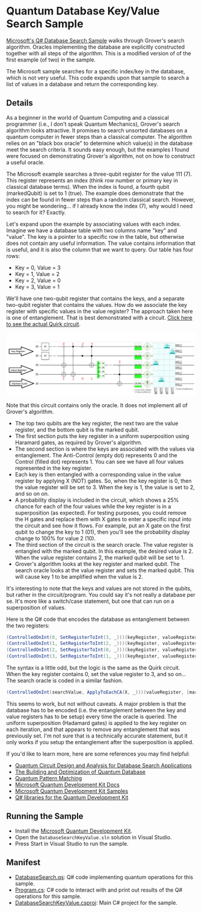 ﻿# Quantum Database Key/Value Search Sample #

[Microsoft's Q# Database Search Sample](https://github.com/Microsoft/Quantum/tree/master/Samples/src/DatabaseSearch) walks through Grover's search algorithm. Oracles implementing the database are explicitly constructed together with all steps of the algorithm. This is a modified version of of the first example (of two) in the sample.

The Microsoft sample searches for a specific index/key in the database, which is not very useful. This code expands upon that sample to search a list of values in a database and return the corresponding key.

## Details ##
As a beginner in the world of Quantum Computing and a classical programmer (i.e., I don't speak Quantum Mechanics), Grover's search algorithm looks attractive. It promises to search unsorted databases on a quantum computer in fewer steps than a classical computer.  The algorithm relies on an "black box oracle" to determine which value(s) in the database meet the search criteria.  It sounds easy enough, but the examples I found were focused on demonstrating Grover's algorithm, not on how to construct a useful oracle.

The Microsoft example searches a three-qubit register for the value 111 (7).  This register represents an index (think row number or primary key in classical database terms).  When the index is found, a fourth qubit (markedQubit) is set to 1 (true).  The example does demonstrate that the index can be found in fewer steps than a random classical search.  However, you might be wondering... if I already know the index (7), why would I need to search for it?  Exactly.

Let's expand upon the example by associating values with each index. Imagine we have a database table with two columns name "key" and "value".  The key is a pointer to a specific row in the table, but otherwise does not contain any useful information.  The value contains information that is useful, and it is also the column that we want to query.  Our table has four rows:

- Key = 0, Value = 3
- Key = 1, Value = 2
- Key = 2, Value = 0
- Key = 3, Value = 1

We'll have one two-qubit register that contains the keys, and a separate two-qubit register that contains the values.  How do we associate the key register with specific values in the value register?  The approach taken here is one of entanglement.  That is best demonstrated with a circuit. [Click here to see the actual Quirk circuit](https://algassert.com/quirk#circuit={%22cols%22:[[%22H%22,%22H%22],[%22%E2%80%A6%22,%22%E2%80%A6%22],[%22%E2%97%A6%22,%22%E2%97%A6%22,%22X%22,%22X%22],[%22%E2%80%A2%22,%22%E2%97%A6%22,1,%22X%22],[%22%E2%97%A6%22,%22%E2%80%A2%22],[%22%E2%80%A2%22,%22%E2%80%A2%22,%22X%22],[1,1,%22Chance2%22],[1,1,%22%E2%80%A6%22,%22%E2%80%A6%22],[1,1,%22%E2%97%A6%22,%22%E2%80%A2%22,%22X%22]]}).

![Key/Value Oracle circuit](https://raw.githubusercontent.com/JoelLeach/QuantumDatabaseSearch/master/QuirkCircuit.PNG "Key/Value Oracle Circuit")

Note that this circuit contains only the oracle.  It does not implement all of Grover's algorithm. 

- The top two qubits are the key register, the next two are the value register, and the bottom qubit is the marked qubit.  
- The first section puts the key register in a uniform superposition using Haramard gates, as required by Grover's algorithm.
- The second section is where the keys are associated with the values via entanglement. The Anti-Control (empty dot) represents 0 and the Control (filled dot) represents 1. You can see we have all four values represented in the key register.
- Each key is then entangled with a corresponding value in the value register by applying X (NOT) gates.  So, when the key register is 0, then the value register will be set to 3.  When the key is 1, the value is set to 2, and so on on.  
- A probability display is included in the circuit, which shows a 25% chance for each of the four values while the key register is in a superposition (as expected).  For testing purposes, you could remove the H gates and replace them with X gates to enter a specific input into the circuit and see how it flows.  For example, put an X gate on the first qubit to change the key to 1 (01), then you'll see the probability display change to 100% for value 2 (10).
- The third section of the circuit is the search oracle.  The value register is entangled with the marked qubit.  In this example, the desired value is 2.  When the value register contains 2, the marked qubit will be set to 1.
- Grover's algorithm looks at the key register and marked qubit.  The search oracle looks at the value register and sets the marked qubit.  This will cause key 1 to be amplified when the value is 2.

It's interesting to note that the keys and values are not stored in the qubits, but rather in the circuit/program.  You could say it's not really a database per se.  It's more like a switch/case statement, but one that can run on a superposition of values.

Here is the Q# code that encodes the database as entanglement between the two registers:

```csharp
(ControlledOnInt(0, SetRegisterToInt(3, _)))(keyRegister, valueRegister);
(ControlledOnInt(1, SetRegisterToInt(2, _)))(keyRegister, valueRegister);
(ControlledOnInt(2, SetRegisterToInt(0, _)))(keyRegister, valueRegister);
(ControlledOnInt(3, SetRegisterToInt(1, _)))(keyRegister, valueRegister);
```

The syntax is a little odd, but the logic is the same as the Quirk circuit. When the key register contains 0, set the value register to 3, and so on...  The search oracle is coded in a similar fashion.

```csharp
(ControlledOnInt(searchValue, ApplyToEachCA(X, _)))(valueRegister, [markedQubit]);
```

This seems to work, but not without caveats.  A major problem is that the database has to be encoded (i.e. the entanglement between the key and value registers has to be setup) every time the oracle is queried.  The uniform superposition (Hadamard gates) is applied to the key register on each iteration, and that appears to remove any entanglement that was previously set.  I'm not sure that is a technically accurate statement, but it only works if you setup the entanglement after the superposition is applied.

If you'd like to learn more, here are some references you may find helpful:

- [Quantum Circuit Design and Analysis for Database Search Applications](https://ieeexplore.ieee.org/document/4383247)
- [The Building and Optimization of Quantum Database](https://www.sciencedirect.com/science/article/pii/S1875389212006980)
- [Quantum Pattern Matching](https://arxiv.org/abs/quant-ph/0508237)
- [Microsoft Quantum Development Kit Docs](https://docs.microsoft.com/en-us/quantum/?view=qsharp-preview)
- [Microsoft Quantum Development Kit Samples](https://github.com/Microsoft/Quantum)
- [Q# libraries for the Quantum Development Kit](https://github.com/Microsoft/QuantumLibraries)

## Running the Sample ##

- Install the [Microsoft Quantum Development Kit](https://www.microsoft.com/en-us/quantum/development-kit).
- Open the `DatabaseSearchKeyValue.sln` solution in Visual Studio.
- Press Start in Visual Studio to run the sample.

## Manifest ##

- [DatabaseSearch.qs](./DatabaseSearch.qs): Q# code implementing quantum operations for this sample.
- [Program.cs](./Program.cs): C# code to interact with and print out results of the Q# operations for this sample.
- [DatabaseSearchKeyValue.csproj](./DatabaseSearchKeyValue.csproj): Main C# project for the sample.
